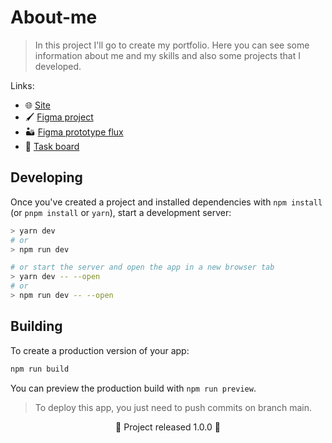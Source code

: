 # About-me

> In this project I'll go to create my portfolio. Here you can see some information about me and my skills and also some projects that I developed.

Links:
 - 🌐 [Site](https://www.ruanpasta.com)
 - 🖌️ [Figma project](https://www.figma.com/file/RcZYIwkHN66Jv4Xwfe8G3x/Portfolio?node-id=0%3A1)
 - 🏜️ [Figma prototype flux](https://www.figma.com/proto/RcZYIwkHN66Jv4Xwfe8G3x/Portfolio?node-id=19%3A13&scaling=scale-down&page-id=0%3A1&starting-point-node-id=19%3A13)
 - 📃 [Task board](https://github.com/users/ruanpasta/projects/1)


## Developing

Once you've created a project and installed dependencies with `npm install` (or `pnpm install` or `yarn`), start a development server:

```bash
> yarn dev 
# or
> npm run dev 

# or start the server and open the app in a new browser tab
> yarn dev -- --open
# or
> npm run dev -- --open
```

## Building

To create a production version of your app:

```bash
npm run build
```

You can preview the production build with `npm run preview`.

> To deploy this app, you just need to push commits on branch main.

<center>🚀 Project released 1.0.0 🚀</center>